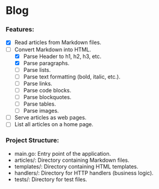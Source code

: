 # Blog

### Features:
        
- [x] Read articles from Markdown files.
- [ ] Convert Markdown into HTML.
    - [x] Parse Header to h1, h2, h3, etc.
    - [x] Parse paragraphs.
    - [ ] Parse lists.
    - [ ] Parse text formatting (bold, italic, etc.).
    - [ ] Parse links.
    - [ ] Parse code blocks.
    - [ ] Parse blockquotes.
    - [ ] Parse tables.
    - [ ] Parse images.
- [ ] Serve articles as web pages.
- [ ] List all articles on a home page.

### Project Structure:

- main.go: Entry point of the application.
- articles/: Directory containing Markdown files.
- templates/: Directory containing HTML templates.
- handlers/: Directory for HTTP handlers (business logic).
- tests/: Directory for test files.
